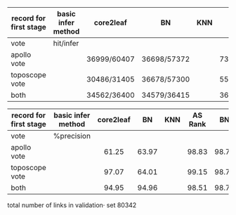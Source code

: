 |record for first stage|basic infer method|core2leaf|BN|KNN|AS Rank|BN|KNN|
|-|-|:-:|:-:|:-:|:-:|:-:|:-:|
|vote|hit/infer||
|apollo vote||36999/60407|36698/57372||73903/74781|74456/75366||
|toposcope vote||30486/31405|36678/57300||55154/55628|74436/75366||
|both||34562/36400|34579/36415||36419/36968|74429/75366||

|record for first stage|basic infer method|core2leaf|BN|KNN|AS Rank|BN|KNN|
|-|-|:-:|:-:|:-:|:-:|:-:|:-:|
|vote|%precision|||
|apollo vote||61.25|63.97||98.83|98.77||
|toposcope vote||97.07|64.01||99.15|98.79||
|both||94.95|94.96||98.51|98.76||

total number of links in validation· set 80342
